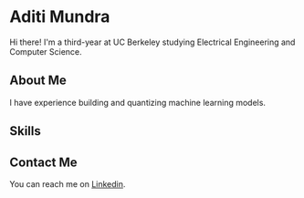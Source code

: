 # Aditi Mundra
Hi there! I'm a third-year at UC Berkeley studying Electrical Engineering and Computer Science.

## About Me
I have experience building and quantizing machine learning models.

## Skills

## Contact Me
You can reach me on [Linkedin](https://www.linkedin.com/in/aditi-mundra/).
